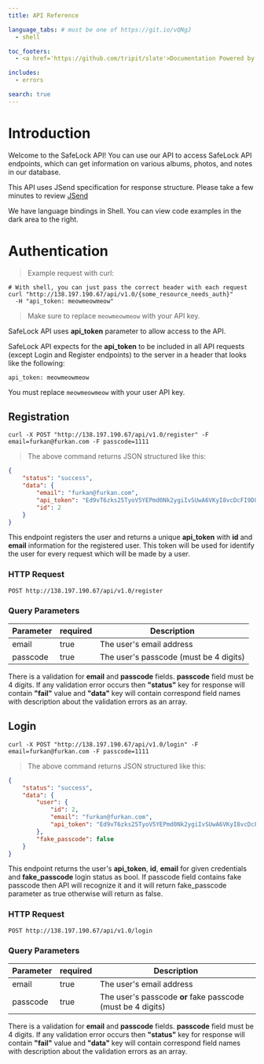 ```yaml
---
title: API Reference

language_tabs: # must be one of https://git.io/vQNgJ
  - shell

toc_footers:
  - <a href='https://github.com/tripit/slate'>Documentation Powered by Slate</a>

includes:
  - errors

search: true
---
```


# Introduction

Welcome to the SafeLock API! You can use our API to access SafeLock API endpoints, which can get information on various albums, photos, and notes in our database.

This API uses JSend specification for response structure. Please take a few minutes to review
 [JSend](https://labs.omniti.com/labs/jsend)

We have language bindings in Shell. You can view code examples in the dark area to the right.


# Authentication

> Example request with curl:


```shell
# With shell, you can just pass the correct header with each request
curl "http://138.197.190.67/api/v1.0/{some_resource_needs_auth}"
  -H "api_token: meowmeowmeow"
```


> Make sure to replace `meowmeowmeow` with your API key.

SafeLock API uses **api_token** parameter to allow access to the API.

SafeLock API expects for the **api_token** to be included in all API requests (except Login and Register endpoints) to the server in a header that looks like the following:

`api_token: meowmeowmeow`

<aside class="notice">
You must replace <code>meowmeowmeow</code> with your user API key.
</aside>

## Registration

```shell
curl -X POST "http://138.197.190.67/api/v1.0/register" -F email=furkan@furkan.com -F passcode=1111
```

> The above command returns JSON structured like this:

```json
{
    "status": "success",
    "data": {
        "email": "furkan@furkan.com",
        "api_token": "Ed9vT6zks25TyoV5YEPmd0Nk2ygiIvSUwA6VKyI8vcDcFI9D8zSMwmU4gxyE",
        "id": 2
    }
}
```

This endpoint registers the user and returns a unique **api_token** with **id** and **email** information for the registered user. This token will be used for identify the user for every request which will be made by a user.

### HTTP Request

`POST http://138.197.190.67/api/v1.0/register`

### Query Parameters

Parameter | required | Description
--------- | ------- | -----------
email | true | The user's email address
passcode | true | The user's passcode (must be 4 digits)

<aside class="notice">
There is a validation for <b>email</b> and <b>passcode</b> fields. <b>passcode</b> field must be 4 digits. If any validation error occurs then <b>"status"</b> key for response will contain <b>"fail"</b> value and <b>"data"</b> key will contain correspond field names with description about the validation errors as an array.
</aside>


## Login

```shell
curl -X POST "http://138.197.190.67/api/v1.0/login" -F email=furkan@furkan.com -F passcode=1111
```

> The above command returns JSON structured like this:

```json
{
    "status": "success",
    "data": {
        "user": {
            "id": 2,
            "email": "furkan@furkan.com",
            "api_token": "Ed9vT6zks25TyoV5YEPmd0Nk2ygiIvSUwA6VKyI8vcDcFI9D8zSMwmU4gxyE"
        },
        "fake_passcode": false
    }
}
```

This endpoint returns the user's **api_token**, **id**, **email** for given credentials and **fake_passcode** login status as bool. If passcode field contains fake passcode then API will recognize it and it will return fake_passcode parameter as true otherwise will return as false.

### HTTP Request

`POST http://138.197.190.67/api/v1.0/login`

### Query Parameters

Parameter | required | Description
--------- | ------- | -----------
email | true | The user's email address
passcode | true | The user's passcode <b>or</b> fake passcode (must be 4 digits)

<aside class="notice">
There is a validation for <b>email</b> and <b>passcode</b> fields. <b>passcode</b> field must be 4 digits. If any validation error occurs then <b>"status"</b> key for response will contain <b>"fail"</b> value and <b>"data"</b> key will contain correspond field names with description about the validation errors as an array.
</aside>
